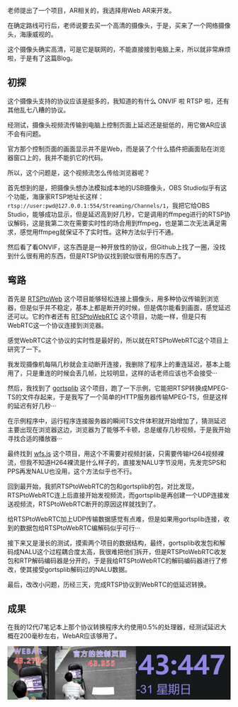 老师提出了一个项目，AR相关的，我选择用Web AR来开发。



在确定路线可行后，老师说要去买一个高清的摄像头，于是，买来了一个网络摄像头，海康威视的。



这个摄像头确实高清，可是它是联网的，不能直接接到电脑上来，所以就非常麻烦啦，于是有了这篇Blog。



## 初探

这个摄像头支持的协议应该是挺多的，我知道的有什么 ONVIF 啦 RTSP 啦，还有其他乱七八糟的协议。



经测试，摄像头视频流传输到电脑上控制页面上延迟还是挺低的，用它做AR应该不会有问题。



官方那个控制页面的画面显示并不是Web，而是装了个什么插件把画面贴在浏览器窗口上的，我并不能扒它的代码。



所以，这个问题是，这个视频流怎么传给浏览器呢？



首先想到的是，把摄像头想办法模拟成本地的USB摄像头，OBS Studio似乎有这个功能，海康家RTSP地址长这样：`rtsp://user:pwd@127.0.0.1:554/Streaming/Channels/1`，我把它给OBS Studio，能够成功显示，但是延迟高到好几秒，它是调用的ffmpeg进行的RTSP协议解码，这是我第二次在需要实时性的场合用到ffmpeg，也是第二次无法满足需求，感觉用ffmpeg就保证不了实时性。这种方法似乎行不通。



然后看了看ONVIF，这东西是是一种开放性的协议，但Github上找了一圈，没找到什么很有用的东西，但是RTSP协议找到貌似很有用的东西了。



## 弯路



首先是 [RTSPtoWeb](https://github.com/deepch/RTSPtoWeb) 这个项目能够轻松连接上摄像头，用多种协议传输到浏览器，但是似乎并不稳定，基本上都是断开的时候，但是偶尔能看到画面，感觉延迟还可以。它的作者还有 [RTSPtoWebRTC](https://github.com/deepch/RTSPtoWebRTC) 这个项目，功能一样，但是只有WebRTC这一个协议连接到浏览器。



感觉WebRTC这个协议的实时性是最好的，所以就在RTSPtoWebRTC这个项目上研究了一下。



我发现摄像机每隔几秒就会主动断开连接，我删除了程序上的重连延迟，基本上能用了，只是重连的时候会丢几帧，比较明显，这样的话老师应该也不会接受···



然后，我找到了 [gortsplib](https://github.com/bluenviron/gortsplib) 这个项目，跑了一下示例，它能把RTSP转换成MPEG-TS的文件存起来，于是我写了一个简单的HTTP服务器传输MPEG-TS，但是这样的延迟有好几秒···



在示例程序中，运行程序连接服务器的瞬间TS文件体积就开始增加了，猜测延迟主要出现在浏览器这边，浏览器为了能够不卡顿，总是缓存几秒视频，于是我开始寻找合适的播放器···



最终找到 [wfs.js](https://github.com/ChihChengYang/wfs.js) 这个项目，用这个不需要对视频封装，只需要传输H264视频裸流，但我不知道H264裸流是什么样子的，直接发NALU字节没用，先发完SPS和PPS再发NALU也没用，这个方法似乎也不行。



回到最开始，我抓RTSPtoWebRTC的包和gortsplib的包，对比发现，RTSPtoWebRTC连上后直接开始发视频流，而gortsplib是再创建一个UDP连接发送视频流，RTSPtoWebRTC断开的原因这样就找到了。



给RTSPtoWebRTC加上UDP传输数据感觉有点难，但是如果用gortsplib连接，收到的数据包给RTSPtoWebRTC编解码似乎可行···



接下来又是漫长的测试，摸索两个项目的数据结构，最终，gortsplib收发包和解码成NALU这个过程耦合度太高，我很难把他们拆开，但是RTSPtoWebRTC收发包和RTP解码编码器是分开的，于是我给RTSPtoWebRTC的解码编码器进行了修改，使其接受gortsplib解码过的NALU数据。



最后，改改小问题，历经三天，完成RTSP协议到WebRTC的低延迟转换。



## 成果



在我的12代i7笔记本上那个协议转换程序大约使用0.5%的处理器，经测试延迟大概在200毫秒左右，WebAR应该够用了。



![延迟](/datas/images/61-1.jpg)






